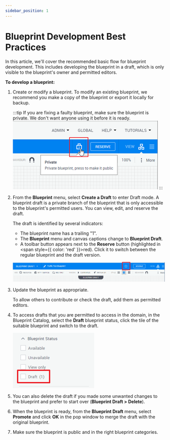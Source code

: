 ```yaml
---
sidebar_position: 1
---
```


# Blueprint Development Best Practices

In this article, we'll cover the recommended basic flow for blueprint development. This includes developing the blueprint in a draft, which is only visible to the blueprint's owner and permitted editors.

**To develop a blueprint:**

1. Create or modify a blueprint. To modify an existing blueprint, we recommend you make a copy of the blueprint or export it locally for backup.
    
    :::tip
    If you are fixing a faulty blueprint, make sure the blueprint is private. We don't want anyone using it before it is ready.  
    ![](/Images/CloudShell-Portal/Lab-Management/Environments/BlueprintDevelopmentPrivate.png)
    :::
    
2. From the **Blueprint** menu, select **Create a Draft** to enter Draft mode. A blueprint draft is a private branch of the blueprint that is only accessible to the blueprint's permitted users. You can view, edit, and reserve the draft.
    
    The draft is identified by several indicators:
    
    - The blueprint name has a trailing "1".
    - The **Blueprint** menu and canvas captions change to **Blueprint Draft**.
    - A toolbar button appears next to the **Reserve** button (highlighted in <span style={{ color: 'red' }}>red</span>). Click it to switch between the regular blueprint and the draft version.
    
    ![](/Images/CloudShell-Portal/Lab-Management/Environments/DraftBlueprintIndicators.png)
    
3. Update the blueprint as appropriate.
    
    To allow others to contribute or check the draft, add them as permitted editors.
    
4. To access drafts that you are permitted to access in the domain, in the Blueprint Catalog, select the **Draft** blueprint status, click the tile of the suitable blueprint and switch to the draft.
    
    ![](/Images/CloudShell-Portal/Lab-Management/Environments/DraftBlueprintStatus.png)
    
5. You can also delete the draft if you made some unwanted changes to the blueprint and prefer to start over (**Blueprint Draft > Delete**).
6. When the blueprint is ready, from the **Blueprint Draft** menu, select **Promote** and click **OK** in the pop window to merge the draft with the original blueprint.
7. Make sure the blueprint is public and in the right blueprint categories.